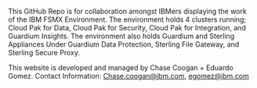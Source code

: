 This GitHub Repo is for collaboration amongst IBMers displaying the work of the IBM FSMX Environment. The environment holds 4 clusters running;
Cloud Pak for Data, Cloud Pak for Security, Cloud Pak for Integration, and Guardium Insights. The environment also holds Guardium and Sterling Appliances 
Under Guardium Data Protection, Sterling File Gateway, and Sterling Secure Proxy.

This website is developed and managed by Chase Coogan + Eduardo Gomez. 
Contact Information: Chase.coogan@ibm.com, egomez@ibm.com
